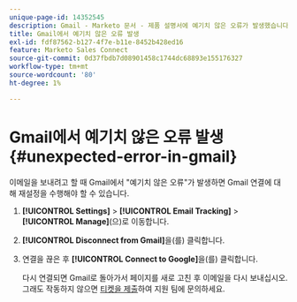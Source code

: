```yaml
---
unique-page-id: 14352545
description: Gmail - Marketo 문서 - 제품 설명서에 예기치 않은 오류가 발생했습니다.
title: Gmail에서 예기치 않은 오류 발생
exl-id: fdf87562-b127-4f7e-b11e-8452b428ed16
feature: Marketo Sales Connect
source-git-commit: 0d37fbdb7d08901458c1744dc68893e155176327
workflow-type: tm+mt
source-wordcount: '80'
ht-degree: 1%

---
```


# Gmail에서 예기치 않은 오류 발생 {#unexpected-error-in-gmail}

이메일을 보내려고 할 때 Gmail에서 &quot;예기치 않은 오류&quot;가 발생하면 Gmail 연결에 대해 재설정을 수행해야 할 수 있습니다.

1. **[!UICONTROL Settings]** > **[!UICONTROL Email Tracking]** > **[!UICONTROL Manage]**(으)로 이동합니다.

1. **[!UICONTROL Disconnect from Gmail]**&#x200B;을(를) 클릭합니다.

1. 연결을 끊은 후 **[!UICONTROL Connect to Google]**&#x200B;을(를) 클릭합니다.

   다시 연결되면 Gmail로 돌아가서 페이지를 새로 고친 후 이메일을 다시 보내십시오. 그래도 작동하지 않으면 [티켓을 제출](https://nation.marketo.com/t5/Support/ct-p/Support)하여 지원 팀에 문의하세요.
